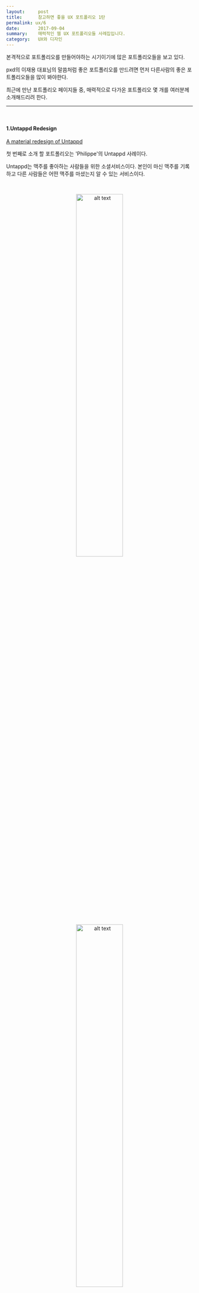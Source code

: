 ```yaml
---
layout:     post
title:      참고하면 좋을 UX 포트폴리오 1탄
permalink: ux/6
date:       2017-09-04
summary:    매력적인 웹 UX 포트폴리오들 사례집입니다.
category: 	UX와 디자인
---
```


본격적으로 포트폴리오를 만들어야하는 시기이기에 많은 포트폴리오들을 보고 있다.

pxd의 이재용 대표님의 말씀처럼 좋은 포트폴리오를 만드려면 먼저 다른사람의 좋은 포트폴리오들을 많이 봐야한다.

최근에 만난 포트폴리오 페이지들 중, 매력적으로 다가온 포트폴리오 몇 개를 여러분께 소개해드리려 한다.

- - -

<br> 

#### 1.Untappd Redesign

[A material redesign of Untappd](http://philkt.me/untappd)

첫 번째로 소개 할 포트폴리오는 'Philippe'의 Untappd 사례이다.

Untappd는 맥주를 좋아하는 사람들을 위한 소셜서비스이다. 본인이 마신 맥주를 기록하고 다른 사람들은 어떤 맥주를 마셨는지 알 수 있는 서비스이다.

<br> 

<p align ="middle">	
 <img src="https://untappd.akamaized.net/blog-assets/v3_blog_1.jpg" alt="alt text" width = "50%">
</p>

<p align ="middle">	
 <img src="https://untappd.akamaized.net/assets/custom/homepage/images/phone-discover-crop-right-v3.png 
" alt="alt text" width = "50%">
</p>

{: refdef: style="text-align: center;"}
###### _대략 이런 로고와 UI를 가졌다._   출처: Untappd 홈페이지 
{: refdef}

<br>

Philippe은 이 untappd를 열렬히 이용하는 사용자였고 서비스를 이용하다 불편한 점이 보여 자기가 직접 redesign을 해보자고 생각했다고 한다. 


이 사례에서는 디자인을 위한 survey 진행 - survey 결과 분석 및 인사이트 도출 - 도출한 인사이트를 mockup 제작에 활용 이라는 플로우를 제작자가 어떻게 진행했을까를 살펴보면 좋을 것 같다.

- - -

#### 2.Spotify Redesign

[Spotify UX Analysis and Redesign](https://blog.prototypr.io/spotify-reverse-engineering-8f6a0d9850c8)


2번째 사례는 'Renee'의 Spotify 사례이다.

Spotify는 스트리밍 기반 음원 서비스이다. 우리가 쓰는 멜론, 지니와 유사한 서비스라고 생각하면 된다.

<br>

<p align ="middle">	
 <img src="http://www.scdn.co/i/_global/open-graph-default.png" alt="alt text" width = "50%">
</p>

<br>

포트폴리오의 주인공인 Renee는 Spotify를 많이 쓰는 사용자인데 서비스를 좋아하다보니 어떻게 하면 더 개선 시킬 수 있을까를 고민하다 이 프로젝트를 시행하게 됐다고 한다. 

이 사례는 Renee 본인의 관점을 많이 적용시켜 디자인을 한 사례인데 개인의 의견만 들어갔음에도 체계적이고 짜임새가 있다. 

또한 중간중간 좋은 아이디어들이 눈에 띄니 서비스 기획 시 참고하시면 좋을 것 같다.

- - -

#### 3.Uber Redesign

[Perfecting the Pickup](http://simonpan.com/work/uber/?ref=uxdesignweekly) 

마지막은 'Simon'의 Uber 사례이다.

Uber는 차량 공유 서비스이며 2010년 서비스를 시작해 지금은 기업가치 약 80조원에 육박할 정도로 거대한 서비스가 되었다.

<br>

<p align ="middle">	
 <img src="http://businessmodel.guru/wp-content/uploads/2016/01/uber-logo.png" alt="alt text" width = "50%">
</p>

<br>

Uber는 2016년에 App redesign을 하게 되었는데 여기에 포트폴리오 주인공인 Simon이 참여했다.

이 포트폴리오는 Simon이 참여한 redesign 프로젝트에 대한 내용이다. 

프로젝트 주제는 pick up experience 개선에 대한 내용인데 실제로 거리에서 사용자를 만나서 인터뷰하고 상황별 context를 고려해 디자인 한 점이 인상적이다.

또한 기존에는 사용자들이 현재 위치를 기반으로 기다리는 등 서비스가 정적으로 이용되었다면 서비스 개선 이후에는 탑승하기 위한 최적의 위치, 도착지까지 최소한으로 걸리는 탑승 위치로 사용자가 움직이는 등 좀 더 동적으로 사용자들이 서비스를 이용할 수 있게 한 관점의 전환이 인상적이다.

<br>

{% include youtubeplayer.html id="I1DdoN6NLDg" %}

<br>

실제로 이 프로젝트는 2016년 말에 런칭 되었다. 실제로 반영 된 사례이기 때문에 더 유심히 보면 좋을 것 같다.





